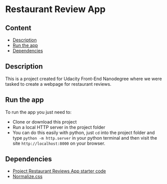 # Restaurant Review App

## Content
- [Description](#description)
- [Run the app](#run-the-app)
- [Dependencies](#dependancies)

## Description
This is a project created for Udacity Front-End Nanodegree where we were tasked
to create a webpage for restaurant reviews.

## Run the app
To run the app you just need to:

- Clone or download this project
- Run a local HTTP server in the project folder
- You can do this easily with python, just `cd` into the project folder and type `python -m http.server` in your python terminal and
 then visit the site `http://localhost:8000` on your browser.


## Dependencies
- [Project Restaurant Reviews App starter code](https://github.com/udacity/mws-restaurant-stage-1)
- [Normalize.css](https://necolas.github.io/normalize.css/)

